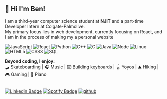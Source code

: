   ## 👋 Hi I'm Ben! 
  I am a third-year computer science student at **NJIT** and a part-time Developer Intern at Colgate-Palmolive. <br />
  My primary focus lies in web development, currently focusing on React, and I am in the process of making my a personal website <br />

  ![JavaScript](https://img.shields.io/badge/-JavaScript-000000?style=flat&logo=javascript)
  ![React](https://img.shields.io/badge/-React-000000?style=flat&logo=react)
  ![Python](https://img.shields.io/badge/-Python-000000?style=flat&logo=python)
  ![C++](https://img.shields.io/badge/-C++-000000?style=flat&logo=c%2B%2B)
  ![C](https://img.shields.io/badge/-C-000000?style=flat&logo=c)
  ![Java](https://img.shields.io/badge/-Java-000000?style=flat&logo=java)
  ![Node](https://img.shields.io/badge/-Node-000000?style=flat&logo=node.js)
  ![Linux](https://img.shields.io/badge/-Linux-000000?style=flat&logo=linux)
  ![HTML5](https://img.shields.io/badge/-HTML5-000000?style=flat&logo=html5)
  ![CSS3](https://img.shields.io/badge/-CSS-000000?style=flat&logo=css3)
  ![SQL](https://img.shields.io/badge/-SQL-000000?style=flat&logo=mysql)
  
  **Beyond coding, I enjoy:**<br />
  🛹 Skateboarding | 🎧 Music | ⌨️ Building keyboards | 🪀 Yoyos | ⛰️ Hiking | 🎮 Gaming | 🎹 Piano <br /><br />

  [![Linkedin Badge](https://img.shields.io/badge/-LinkedIn-blue?style=flat-square&logo=Linkedin&logoColor=white&link=https://www.linkedin.com/in/benmcca)](https://www.linkedin.com/in/benmcca)
  [![Spotify Badge](https://img.shields.io/badge/Spotify-%231ED760.svg?&style=flat-square&logo=spotify&logoColor=white)](https://open.spotify.com/user/59zuw8n61rl6jhvmr6detpv1m)
  [![github](https://img.shields.io/github/followers/benmcca?label=follow&style=social)](https://github.com/benmcca)<br />
